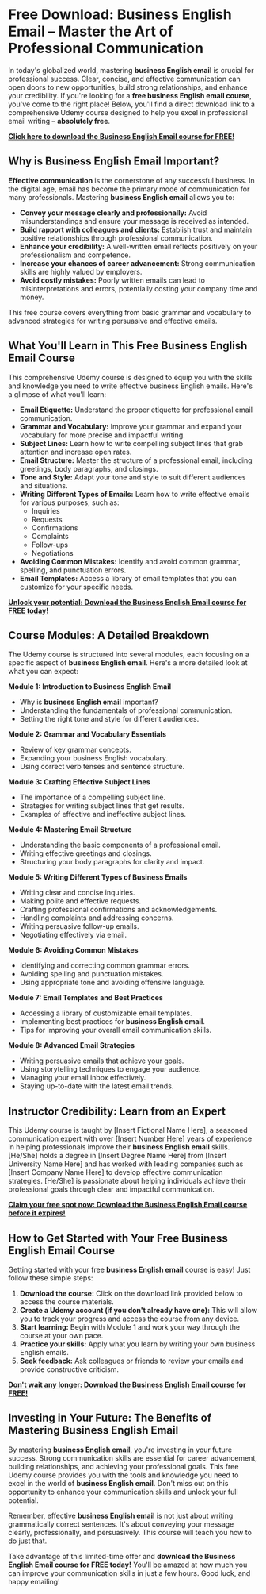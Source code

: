 # Free Download: Business English Email – Master the Art of Professional Communication

In today's globalized world, mastering **business English email** is crucial for professional success. Clear, concise, and effective communication can open doors to new opportunities, build strong relationships, and enhance your credibility. If you're looking for a **free business English email course**, you've come to the right place! Below, you'll find a direct download link to a comprehensive Udemy course designed to help you excel in professional email writing – **absolutely free**.

[**Click here to download the Business English Email course for FREE!**](https://udemywork.com/business-english-email)

## Why is Business English Email Important?

**Effective communication** is the cornerstone of any successful business. In the digital age, email has become the primary mode of communication for many professionals. Mastering **business English email** allows you to:

*   **Convey your message clearly and professionally:** Avoid misunderstandings and ensure your message is received as intended.
*   **Build rapport with colleagues and clients:** Establish trust and maintain positive relationships through professional communication.
*   **Enhance your credibility:** A well-written email reflects positively on your professionalism and competence.
*   **Increase your chances of career advancement:** Strong communication skills are highly valued by employers.
*   **Avoid costly mistakes:** Poorly written emails can lead to misinterpretations and errors, potentially costing your company time and money.

This free course covers everything from basic grammar and vocabulary to advanced strategies for writing persuasive and effective emails.

## What You'll Learn in This Free Business English Email Course

This comprehensive Udemy course is designed to equip you with the skills and knowledge you need to write effective business English emails. Here's a glimpse of what you'll learn:

*   **Email Etiquette:** Understand the proper etiquette for professional email communication.
*   **Grammar and Vocabulary:** Improve your grammar and expand your vocabulary for more precise and impactful writing.
*   **Subject Lines:** Learn how to write compelling subject lines that grab attention and increase open rates.
*   **Email Structure:** Master the structure of a professional email, including greetings, body paragraphs, and closings.
*   **Tone and Style:** Adapt your tone and style to suit different audiences and situations.
*   **Writing Different Types of Emails:** Learn how to write effective emails for various purposes, such as:
    *   Inquiries
    *   Requests
    *   Confirmations
    *   Complaints
    *   Follow-ups
    *   Negotiations
*   **Avoiding Common Mistakes:** Identify and avoid common grammar, spelling, and punctuation errors.
*   **Email Templates:** Access a library of email templates that you can customize for your specific needs.

[**Unlock your potential: Download the Business English Email course for FREE today!**](https://udemywork.com/business-english-email)

## Course Modules: A Detailed Breakdown

The Udemy course is structured into several modules, each focusing on a specific aspect of **business English email**. Here's a more detailed look at what you can expect:

**Module 1: Introduction to Business English Email**

*   Why is **business English email** important?
*   Understanding the fundamentals of professional communication.
*   Setting the right tone and style for different audiences.

**Module 2: Grammar and Vocabulary Essentials**

*   Review of key grammar concepts.
*   Expanding your business English vocabulary.
*   Using correct verb tenses and sentence structure.

**Module 3: Crafting Effective Subject Lines**

*   The importance of a compelling subject line.
*   Strategies for writing subject lines that get results.
*   Examples of effective and ineffective subject lines.

**Module 4: Mastering Email Structure**

*   Understanding the basic components of a professional email.
*   Writing effective greetings and closings.
*   Structuring your body paragraphs for clarity and impact.

**Module 5: Writing Different Types of Business Emails**

*   Writing clear and concise inquiries.
*   Making polite and effective requests.
*   Crafting professional confirmations and acknowledgements.
*   Handling complaints and addressing concerns.
*   Writing persuasive follow-up emails.
*   Negotiating effectively via email.

**Module 6: Avoiding Common Mistakes**

*   Identifying and correcting common grammar errors.
*   Avoiding spelling and punctuation mistakes.
*   Using appropriate tone and avoiding offensive language.

**Module 7: Email Templates and Best Practices**

*   Accessing a library of customizable email templates.
*   Implementing best practices for **business English email**.
*   Tips for improving your overall email communication skills.

**Module 8: Advanced Email Strategies**

*   Writing persuasive emails that achieve your goals.
*   Using storytelling techniques to engage your audience.
*   Managing your email inbox effectively.
*   Staying up-to-date with the latest email trends.

## Instructor Credibility: Learn from an Expert

This Udemy course is taught by [Insert Fictional Name Here], a seasoned communication expert with over [Insert Number Here] years of experience in helping professionals improve their **business English email** skills. [He/She] holds a degree in [Insert Degree Name Here] from [Insert University Name Here] and has worked with leading companies such as [Insert Company Name Here] to develop effective communication strategies. [He/She] is passionate about helping individuals achieve their professional goals through clear and impactful communication.

[**Claim your free spot now: Download the Business English Email course before it expires!**](https://udemywork.com/business-english-email)

## How to Get Started with Your Free Business English Email Course

Getting started with your free **business English email** course is easy! Just follow these simple steps:

1.  **Download the course:** Click on the download link provided below to access the course materials.
2.  **Create a Udemy account (if you don't already have one):** This will allow you to track your progress and access the course from any device.
3.  **Start learning:** Begin with Module 1 and work your way through the course at your own pace.
4.  **Practice your skills:** Apply what you learn by writing your own business English emails.
5.  **Seek feedback:** Ask colleagues or friends to review your emails and provide constructive criticism.

[**Don't wait any longer: Download the Business English Email course for FREE!**](https://udemywork.com/business-english-email)

## Investing in Your Future: The Benefits of Mastering Business English Email

By mastering **business English email**, you're investing in your future success. Strong communication skills are essential for career advancement, building relationships, and achieving your professional goals. This free Udemy course provides you with the tools and knowledge you need to excel in the world of **business English email**. Don't miss out on this opportunity to enhance your communication skills and unlock your full potential.

Remember, effective **business English email** is not just about writing grammatically correct sentences. It's about conveying your message clearly, professionally, and persuasively. This course will teach you how to do just that.

Take advantage of this limited-time offer and **download the Business English Email course for FREE today!** You'll be amazed at how much you can improve your communication skills in just a few hours. Good luck, and happy emailing!
